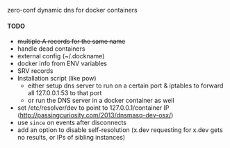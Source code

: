 zero-conf dynamic dns for docker containers

#### TODO
* ~~multiple A records for the same name~~
* handle dead containers
* external config (~/.dockname)
* docker info from ENV variables
* SRV records
* Installation script (like pow)
  * either setup dns server to run on a certain port & iptables to forward all 127.0.0.1:53 to that port
  * or run the DNS server in a docker container as well
* set /etc/resolver/dev to point to 127.0.0.1/container IP  (http://passingcuriosity.com/2013/dnsmasq-dev-osx/)
* use `since` on events after disconnects
* add an option to disable self-resolution (x.dev requesting for x.dev gets no results, or IPs of sibling instances)
